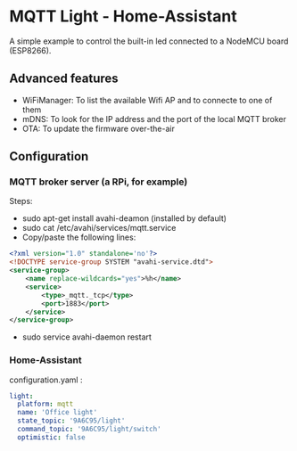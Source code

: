 # MQTT Light - Home-Assistant
A simple example to control the built-in led connected to a NodeMCU board (ESP8266).

## Advanced features
- WiFiManager:	To list the available Wifi AP and to connecte to one of them
- mDNS:			To look for the IP address and the port of the local MQTT broker
- OTA: 			To update the firmware over-the-air

## Configuration
### MQTT broker server (a RPi, for example)
Steps:
- sudo apt-get install avahi-deamon (installed by default)
- sudo cat /etc/avahi/services/mqtt.service
- Copy/paste the following lines:
```xml
<?xml version="1.0" standalone='no'?>
<!DOCTYPE service-group SYSTEM "avahi-service.dtd">
<service-group>
    <name replace-wildcards="yes">%h</name>
    <service>
        <type>_mqtt._tcp</type>
        <port>1883</port>
    </service>
</service-group>
```
- sudo service avahi-daemon restart

### Home-Assistant
configuration.yaml :
```yaml
light:
  platform: mqtt
  name: 'Office light'
  state_topic: '9A6C95/light'
  command_topic: '9A6C95/light/switch'
  optimistic: false
```
